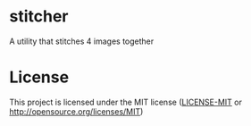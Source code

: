 # stitcher

A utility that stitches 4 images together

# License

This project is licensed under the MIT license ([LICENSE-MIT](LICENSE-MIT) or http://opensource.org/licenses/MIT)
